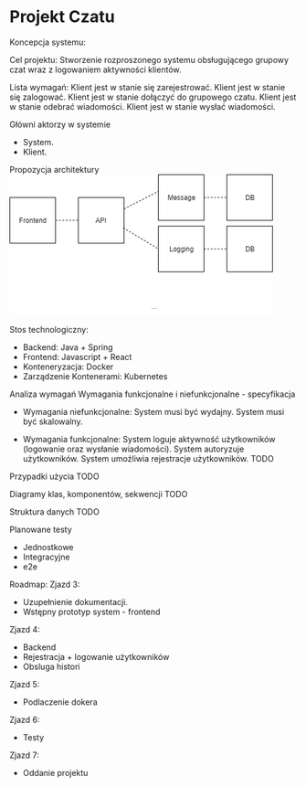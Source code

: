 # Projekt Czatu

Koncepcja systemu:


Cel projektu: Stworzenie rozproszonego systemu obsługującego grupowy czat wraz z logowaniem aktywności klientów. 

Lista wymagań:
Klient jest w stanie się zarejestrować.
Klient jest w stanie się zalogować.
Klient jest w stanie dołączyć do grupowego czatu.
Klient jest w stanie odebrać wiadomości.
Klient jest w stanie wysłać wiadomości.

Główni aktorzy w systemie
- System.
- Klient.


Propozycja architektury
<img src="Diagram.png" />


Stos technologiczny:
- Backend: Java + Spring
- Frontend: Javascript + React
- Konteneryzacja: Docker
- Zarządzenie Kontenerami: Kubernetes

Analiza wymagań
Wymagania funkcjonalne i niefunkcjonalne - specyfikacja
- Wymagania niefunkcjonalne:
System musi być wydajny. 
System musi być skalowalny.

- Wymagania funkcjonalne:
System loguje aktywność użytkowników (logowanie oraz wysłanie wiadomości).
System autoryzuje użytkowników.
System umożliwia rejestracje użytkowników.
TODO

Przypadki użycia
TODO

Diagramy klas, komponentów, sekwencji
TODO

Struktura danych
TODO

Planowane testy
- Jednostkowe
- Integracyjne
- e2e

Roadmap:
Zjazd 3:
- Uzupełnienie dokumentacji.
- Wstępny prototyp system - frontend

Zjazd 4:
- Backend
- Rejestracja + logowanie użytkowników
- Obsluga histori

Zjazd 5: 
- Podlaczenie dokera

Zjazd 6:
- Testy

Zjazd 7: 
- Oddanie projektu
